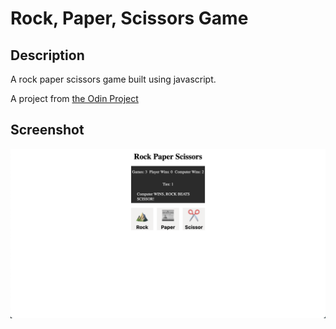 # Rock, Paper, Scissors Game

## Description
A rock paper scissors game built using javascript.

A project from [the Odin Project](https://www.theodinproject.com/courses/web-development-101/lessons/rock-paper-scissors)

## Screenshot
![Game](./s.png 'Game')